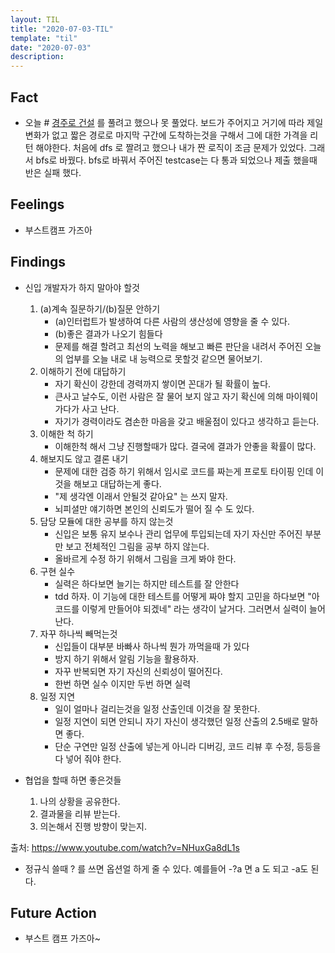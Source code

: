 ```yaml
---
layout: TIL
title: "2020-07-03-TIL"
template: "til"
date: "2020-07-03"
description: 
---
```


## Fact

- 오늘 # [경주로 건설](https://programmers.co.kr/learn/courses/30/lessons/67259) 를 풀려고 했으나 못 풀었다. 보드가 주어지고 거기에 따라 제일 변화가 없고 짧은 경로로 마지막 구간에 도착하는것을 구해서 그에 대한 가격을 리턴 해야한다. 처음에 dfs 로 짤려고 했으나 내가 짠 로직이 조금 문제가 있었다. 그래서 bfs로 바꿨다. bfs로 바꿔서 주어진 testcase는 다 통과 되었으나 제출 했을때 반은 실패 했다.


## Feelings

- 부스트캠프 가즈아

## Findings

- 신입 개발자가 하지 말아야 할것
    1. (a)계속 질문하기/(b)질문 안하기
        - (a)인터럽트가 발생하여 다른 사람의 생산성에 영향을 줄 수 있다.
        - (b)좋은 결과가 나오기 힘들다
        - 문제를 해결 할려고 최선의 노력을 해보고 빠른 판단을 내려서 주어진 오늘의 업부를 오늘 내로 내 능력으로 못할것 같으면 물어보기.
    2. 이해하기 전에 대답하기
        - 자기 확신이 강한데 경력까지 쌓이면 꼰대가 될 확률이 높다.
        - 큰사고 날수도, 이런 사람은 잘 물어 보지 않고 자기 확신에 의해 마이웨이 가다가 사고 난다.
        - 자기가 경력이라도 겸손한 마음을 갖고 배울점이 있다고 생각하고 듣는다.
    3. 이해한 척 하기
        - 이해한척 해서 그냥 진행할때가 많다. 결국에 결과가 안좋을 확률이 많다.
    4. 해보지도 않고 결론 내기
        - 문제에 대한 검증 하기 위해서 임시로 코드를 짜는게 프로토 타이핑 인데 이것을 해보고 대답하는게 좋다.
        - "제 생각엔 이래서 안될것 같아요" 는 쓰지 말자.
        - 뇌피셜만 얘기하면 본인의 신뢰도가 떨어 질 수 도 있다.
    5. 담당 모듈에 대한 공부를 하지 않는것
        - 신입은 보통 유지 보수나 관리 업무에 투입되는데 자기 자신만 주어진 부분만 보고 전체적인 그림을 공부 하지 않는다.
        - 올바르게 수정 하기 위해서 그림을 크게 봐야 한다.
    6. 구현 실수
        - 실력은 하다보면 늘기는 하지만 테스트를 잘 안한다
        - tdd 하자. 이 기능에 대한 테스트를 어떻게 짜야 할지 고민을 하다보면 "아 코드를 이렇게 만들어야 되겠네" 라는 생각이 날거다. 그러면서 실력이 늘어난다.
    7. 자꾸 하나씩 빼먹는것
        - 신입들이 대부분 바빠사 하나씩 뭔가 까먹을때 가 있다
        - 방지 하기 위해서 알림 기능을 활용하자.
        - 자꾸 반복되면 자기 자신의 신뢰성이 떨어진다.
        - 한번 하면 실수 이지만 두번 하면 실력
    8. 일정 지연
        - 일이 얼마나 걸리는것을 일정 산출인데 이것을 잘 못한다.
        - 일정 지연이 되면 안되니 자기 자신이 생각했던 일정 산출의 2.5배로 말하면 좋다.
        - 단순 구연만 일정 산출에 넣는게 아니라 디버깅, 코드 리뷰 후 수정, 등등을 다 넣어 줘야 한다.

- 협업을 할때 하면 좋은것들
    1. 나의 상황을 공유한다.
    2. 결과물을 리뷰 받는다.
    3. 의논해서 진행 방향이 맞는지.

출처: <https://www.youtube.com/watch?v=NHuxGa8dL1s>


- 정규식 쓸때 ? 를 쓰면 옵션얼 하게 줄 수 있다. 예를들어 -?a 면 a 도 되고 -a도 된다.

## Future Action

- 부스트 캠프 가즈아~
